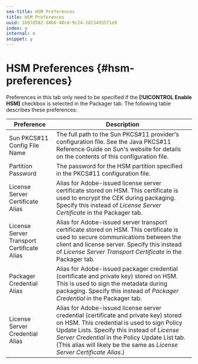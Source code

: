 ```yaml
---
seo-title: HSM Preferences
title: HSM Preferences
uuid: 1b97d582-d4b6-48cd-9c24-2d13493571e9
index: y
internal: n
snippet: y
---
```


# HSM Preferences {#hsm-preferences}

Preferences in this tab only need to be specified if the **[!UICONTROL Enable HSM]** checkbox is selected in the Packager tab. The following table describes these preferences: 

|  Preference  | Description  |
|---|---|
|  Sun PKCS#11 Config File Name  | The full path to the Sun PKCS#11 provider's configuration file. See the Java PKCS#11 Reference Guide on Sun's website for details on the contents of this configuration file.  |
|  Partition Password  | The password for the HSM partition specified in the PKCS#11 configuration file.  |
|  License Server Certificate Alias  |Alias for Adobe-issued license server certificate stored on HSM. This certificate is used to encrypt the CEK during packaging. Specify this instead of *License Server Certificate* in the Packager tab.  |
|  License Server Transport Certificate Alias  |Alias for Adobe-issued server transport certificate stored on HSM. This certificate is used to secure communications between the client and license server. Specify this instead of *License Server Transport Certificate* in the Packager tab.  |
|  Packager Credential Alias  |Alias for Adobe-issued packager credential (certificate and private key) stored on HSM. This is used to sign the metadata during packaging. Specify this instead of *Packager Credential* in the Packager tab.  |
|  License Server Credential Alias  |Alias for Adobe-issued license server credential (certificate and private key) stored on HSM. This credential is used to sign Policy Update Lists. Specify this instead of *License Server Credential* in the Policy Update List tab. (This alias will likely be the same as *License Server Certificate Alias*.)  |


